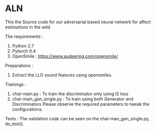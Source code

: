 # ALN
This the Source code for our adversarial based neural network for affect estimations in the wild. 

The requirements : 
  1. Python 2.7
  2. Pytorch 0.4
  3. OpenSmile : https://www.audeering.com/opensmile/

Preparations : 
  1. Extract the LLD sound features using opensmiles. 

Trainings : 
  1. chal-main.py : To train the discriminator only using l2 loss
  2. chal-main_gan_single.py : To train using both Generator and Discriminators 
  Please observe the required parameters to tweak the configurations.
  
Tests : 
  The validation code can be seen on the chal-man_gan_single.py, do_test().

